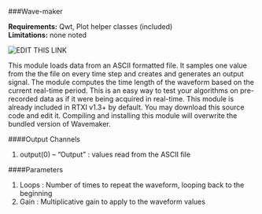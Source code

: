 ###Wave-maker

**Requirements:** Qwt, Plot helper classes (included)  
**Limitations:** none noted   

![EDIT THIS LINK](http://www.rtxi.org/wp-content/uploads/2010/02/wavemaker.png)

This module loads data from an ASCII formatted file. It samples one value from the the file on every time step and creates and generates an output signal. The module computes the time length of the waveform based on the current real-time period. This is an easy way to test your algorithms on pre-recorded data as if it were being acquired in real-time. This module is already included in RTXI v1.3+ by default. You may download this source code and edit it. Compiling and installing this module will overwrite the bundled version of Wavemaker.

####Output Channels
1. output(0) – “Output” : values read from the ASCII file

####Parameters
1. Loops : Number of times to repeat the waveform, looping back to the beginning
2. Gain : Multiplicative gain to apply to the waveform values
